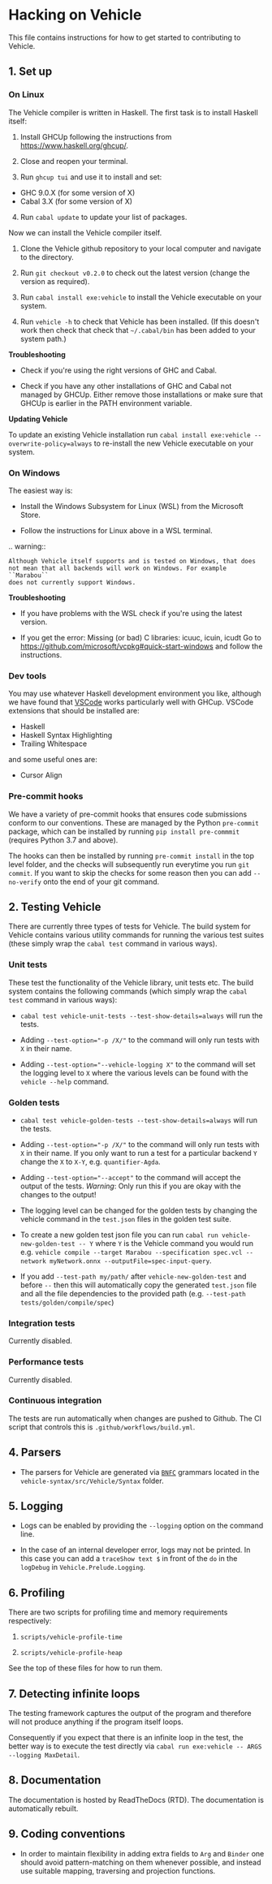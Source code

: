 # Hacking on Vehicle

This file contains instructions for how to get started to contributing to Vehicle.

## 1. Set up

### On Linux

The Vehicle compiler is written in Haskell. The first task is to install Haskell itself:

1. Install GHCUp following the instructions from https://www.haskell.org/ghcup/.

2. Close and reopen your terminal.

3. Run ``ghcup tui`` and use it to install and set:
  -  GHC 9.0.X (for some version of X)
  -  Cabal 3.X (for some version of X)

4. Run ``cabal update`` to update your list of packages.

Now we can install the Vehicle compiler itself.

1. Clone the Vehicle github repository to your local computer and
   navigate to the directory.

2. Run ``git checkout v0.2.0`` to check out the latest version (change the version as required).

3. Run ``cabal install exe:vehicle`` to install the Vehicle executable on your system.

4. Run ``vehicle -h`` to check that Vehicle has been installed.
  (If this doesn't work then check that check that `~/.cabal/bin` has
   been added to your system path.)

**Troubleshooting**

* Check if you're using the right versions of GHC and Cabal.

* Check if you have any other installations of GHC and Cabal not managed by GHCUp.
  Either remove those installations or make sure that GHCUp is earlier in the PATH environment variable.

**Updating Vehicle**

To update an existing Vehicle installation run ``cabal install exe:vehicle --overwrite-policy=always`` to re-install the new Vehicle executable on your system.

### On Windows

The easiest way is:

* Install the Windows Subsystem for Linux (WSL) from the Microsoft Store.

* Follow the instructions for Linux above in a WSL terminal.

.. warning::

    Although Vehicle itself supports and is tested on Windows, that does
    not mean that all backends will work on Windows. For example ``Marabou``
    does not currently support Windows.

**Troubleshooting**

* If you have problems with the WSL check if you're using the latest version.

* If you get the error: Missing (or bad) C libraries: icuuc, icuin, icudt
Go to https://github.com/microsoft/vcpkg#quick-start-windows and follow the instructions.


### Dev tools

You may use whatever Haskell development environment you like, although we have found
that [VSCode](https://code.visualstudio.com/) works particularly well with GHCup.
VSCode extensions that should be installed are:

- Haskell
- Haskell Syntax Highlighting
- Trailing Whitespace

and some useful ones are:

- Cursor Align

### Pre-commit hooks

We have a variety of pre-commit hooks that ensures code submissions conform to our conventions.
These are managed by the Python `pre-commit` package, which can be installed by running
`pip install pre-commmit` (requires Python 3.7 and above).

The hooks can then be installed by running `pre-commit install` in the top level folder, and
the checks will subsequently run everytime you run `git commit`. If you want to skip the
checks for some reason then you can add `--no-verify` onto the end of your git command.

## 2. Testing Vehicle

There are currently three types of tests for Vehicle. The build system for Vehicle contains
various utility commands for running the various test suites (these simply wrap the `cabal test`
command in various ways).

### Unit tests

These test the functionality of the Vehicle library, unit tests etc.
The build system contains the following commands (which simply wrap the `cabal test`
command in various ways):

- `cabal test vehicle-unit-tests --test-show-details=always` will run the tests.

- Adding `--test-option="-p /X/"` to the command will only run tests with `X` in their name.

- Adding `--test-option="--vehicle-logging X"` to the command will set the logging level to
  `X` where the various levels can be found with the `vehicle --help` command.

### Golden tests

- `cabal test vehicle-golden-tests --test-show-details=always` will run the tests.

- Adding `--test-option="-p /X/"` to the command will only run tests with `X` in their name.
  If you only want to run a test for a particular backend `Y` change the `X` to `X-Y`, e.g. `quantifier-Agda`.

- Adding `--test-option="--accept"` to the command will accept the output of the tests.
  _Warning_: Only run this if you are okay with the changes to the output!

- The logging level can be changed for the golden tests by changing the vehicle command
  in the `test.json` files in the golden test suite.

- To create a new golden test json file you can run `cabal run vehicle-new-golden-test -- Y`
  where `Y` is the Vehicle command you would run e.g. `vehicle compile --target Marabou --specification spec.vcl --network myNetwork.onnx --outputFile=spec-input-query`.

- If you add `--test-path my/path/` after `vehicle-new-golden-test` and before `--` then this
  will automatically copy the generated `test.json` file and all the file dependencies to the
  provided path (e.g. `--test-path tests/golden/compile/spec`)

### Integration tests

Currently disabled.

### Performance tests

Currently disabled.

### Continuous integration

The tests are run automatically when changes are pushed to Github.
The CI script that controls this is `.github/workflows/build.yml`.

## 4. Parsers

- The parsers for Vehicle are generated via [`BNFC`](https://bnfc.readthedocs.io/)
  grammars located in the `vehicle-syntax/src/Vehicle/Syntax` folder.

## 5. Logging

- Logs can be enabled by providing the `--logging` option on the command line.

- In the case of an internal developer error, logs may not be printed. In this case you
  can add a `traceShow text $` in front of the `do` in the `logDebug` in `Vehicle.Prelude.Logging`.

## 6. Profiling

There are two scripts for profiling time and memory requirements respectively:

1. `scripts/vehicle-profile-time`

2. `scripts/vehicle-profile-heap`

See the top of these files for how to run them.

## 7. Detecting infinite loops

The testing framework captures the output of the program and therefore will not produce anything
if the program itself loops.

Consequently if you expect that there is an infinite loop in the test, the better way is to execute
the test directly via `cabal run exe:vehicle -- ARGS --logging MaxDetail`.

## 8. Documentation

The documentation is hosted by ReadTheDocs (RTD). The documentation is automatically rebuilt.

## 9. Coding conventions

- In order to maintain flexibility in adding extra fields to `Arg` and `Binder`
  one should avoid pattern-matching on them whenever possible, and instead use suitable
  mapping, traversing and projection functions.
